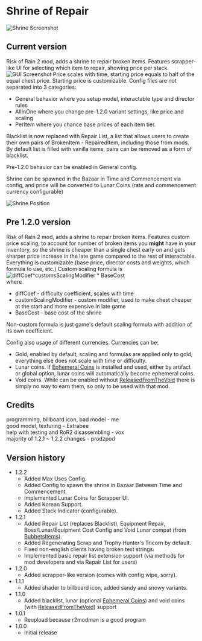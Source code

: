 # Shrine of Repair
![Shrine Screenshot](https://raw.githubusercontent.com/viliger2/ShrineOfRepair/main/images/screenshot.jpg)

## Current version
Risk of Rain 2 mod, adds a shrine to repair broken items. Features scrapper-like UI for selecting which item to repair, showing price per stack. 
![GUI Screenshot](https://raw.githubusercontent.com/viliger2/ShrineOfRepair/main/images/scrapper_ui.jpg)
Price scales with time, starting price equals to half of the equal chest price. Starting price is customizable. Config files are not separated into 3 categories:
* General behavior where you setup model, interactable type and director rules
* AllInOne where you change pre-1.2.0 variant settings, like price and scaling
* PerItem where you chance base prices of each item tier.

Blacklist is now replaced with Repair List, a list that allows users to create their own pairs of BrokenItem - RepairedItem, including those from mods. By default list is filled with vanilla items, pairs can be removed as a form of blacklist.

Pre-1.2.0 behavior can be enabled in General config.

Shrine can be spawned in the Bazaar in Time and Commencement via config, and price will be converted to Lunar Coins (rate and commencement currency configurable)

![Shrine Position](https://raw.githubusercontent.com/viliger2/ShrineOfRepair/main/images/screenshot2.jpg)

## Pre 1.2.0 version
Risk of Rain 2 mod, adds a shrine to repair broken items. Features custom price scaling, to account for number of broken items you **might** have in your inventory, so the shrine is cheaper than a single chest early on and gets sharper price increase in the late game compared to the rest of interactable. Everything is customizable (base price, director costs and weights, which formula to use, etc.)
Custom scaling formula is
![diffCoef^customsScalingModifier * BaseCost](https://raw.githubusercontent.com/viliger2/ShrineOfRepair/main/images/formula.png)  
where
* diffCoef - difficulty coefficient, scales with time
* customScalingModifier - custom modifier, used to make chest cheaper at the start and more expensive in late game
* BaseCost - base cost of the shrine

Non-custom formula is just game's default scaling formula with addition of its own coefficient.

Config also usage of different currencies. Currencies can be:
* Gold, enabled by default, scaling and formulas are applied only to gold, everything else does not scale with time or difficulty.
* Lunar coins. If  [Ephemeral Coins](https://thunderstore.io/package/VarnaScelestus/Ephemeral_Coins/) is installed and used, either by artifact or global option, lunar coins will automatically become ephemeral coins.
* Void coins. While can be enabled without [ReleasedFromTheVoid](https://thunderstore.io/package/Anreol/ReleasedFromTheVoid/) there is simply no way to earn them, so only to be used with that mod.

## Credits
programming, billboard icon, bad model - me  
good model, texturing - Extrabee  
help with testing and RoR2 disassembling - vox  
majority of 1.2.1 ~ 1.2.2 changes - prodzpod  

## Version history
* 1.2.2
    * Added Max Uses Config.
	* Added Config to spawn the shrine in Bazaar Between Time and Commencement.
	* Implemented Lunar Coins for Scrapper UI.
	* Added Korean Support.
	* Added Stack Indicator (configurable).
* 1.2.1 
	* Added Repair List (replaces Blacklist), Equipment Repair, Boss/Lunar/Equipment Cost Config and Void Lunar compat (from [BubbetsItems](https://thunderstore.io/package/Bubbet/BubbetsItems/)). 
	* Added Regenerating Scrap and Trophy Hunter's Tricorn by default.
	* Fixed non-english clients having broken text strings.
	* Implemented basic repair list extension support (via methods for mod developers and via Repair List for users)
* 1.2.0 
	* Added scrapper-like version (comes with config wipe, sorry).
* 1.1.1 
	* Added shader to billboard icon, added sandy and snowy variants.
* 1.1.0 
	* Added blacklist, lunar (optional [Ephemeral Coins](https://thunderstore.io/package/VarnaScelestus/Ephemeral_Coins/)) and void coins (with [ReleasedFromTheVoid](https://thunderstore.io/package/Anreol/ReleasedFromTheVoid/)) support
* 1.0.1 
	* Reupload because r2modman is a good program
* 1.0.0 
	* Initial release
